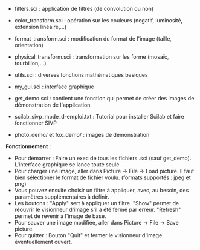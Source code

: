 - filters.sci : application de filtres (de convolution ou non)
- color_transform.sci : opération sur les couleurs (negatif, luminosité, extension linéaire,...)
- format_transform.sci : modification du format de l'image (taille, orientation)
- physical_transform.sci : transformation sur les forme (mosaïc, tourbillon,...)
- utils.sci : diverses fonctions mathématiques basiques
- my_gui.sci : interface graphique
- get_demo.sci : contient une fonction qui permet de créer des images de démonstration de l'application


- scilab_sivp_mode_d-emploi.txt : Tutorial pour installer Scilab et faire fonctionner SIVP

- photo_demo/ et fox_demo/ : images de démonstration


**Fonctionnement** :
- Pour démarrer : Faire un exec de tous les fichiers .sci (sauf get_demo). L'interface graphique se lance toute seule.
- Pour charger une image, aller dans Picture -> File -> Load picture. Il faut bien sélectioner le format de fichier voulu. (formats supportés : jpeg et png)
- Vous pouvez ensuite choisir un filtre à appliquer, avec, au besoin, des paramètres supplémentaires à définir.
- Les boutons : "Apply" sert à appliquer un filtre. "Show" permet de réouvrir le visionneur d'image s'il a été fermé par erreur. "Refresh" permet de revenir à l'image de base.
- Pour sauver une image modifiée, aller dans Picture -> File -> Save picture.
- Pour quitter : Bouton "Quit" et fermer le visionneur d'image éventuellement ouvert.